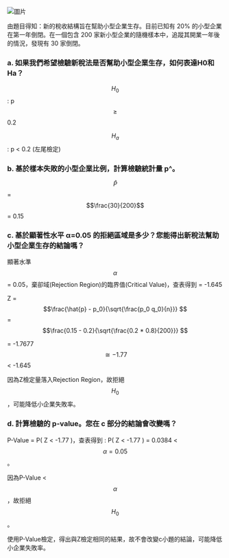 ![圖片](https://github.com/user-attachments/assets/f920d6f3-3090-45b5-8d12-398398ab3d77)

由題目得知：新的稅收結構旨在幫助小型企業生存。目前已知有 20% 的小型企業在第一年倒閉。在一個包含 200 家新小型企業的隨機樣本中，追蹤其開業一年後的情況，發現有 30 家倒閉。

### a. 如果我們希望檢驗新稅法是否幫助小型企業生存，如何表達H0​和Ha？

$$H_0$$ : p $$\ge $$ 0.2 
 
$$H_a$$ : p < 0.2 (左尾檢定)  


### b. 基於樣本失敗的小型企業比例，計算檢驗統計量 p^。

$$\hat{P} $$ = $$\frac{30}{200}$$ = 0.15


### c. 基於顯著性水平 α=0.05 的拒絕區域是多少？您能得出新稅法幫助小型企業生存的結論嗎？

顯著水準 $$\alpha $$ = 0.05，棄卻域(Rejection Region)的臨界值(Critical Value)，查表得到 = -1.645

Z = $$\frac{\hat{p} - p_0}{\sqrt{\frac{p_0 q_0}{n}}} $$ = $$\frac{0.15 - 0.2}{\sqrt{\frac{0.2 * 0.8}{200}}} $$ 

= -1.7677  $$\cong -1.77 $$ < -1.645      

因為Z檢定量落入Rejection Region，故拒絕 $$H_{0} $$ ，可能降低小企業失敗率。   

### d. 計算檢驗的 p-value。您在 c 部分的結論會改變嗎？

P-Value = P( Z < -1.77 )，查表得到 : P( Z < -1.77 ) = 0.0384 < $$\alpha=0.05 $$。

因為P-Value < $$\alpha $$，故拒絕 $$H_{0} $$ 。   

使用P-Value檢定，得出與Z檢定相同的結果，故不會改變c小題的結論，可能降低小企業失敗率。

